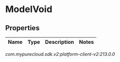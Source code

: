 # ModelVoid


## Properties

| Name | Type | Description | Notes |
| ------------ | ------------- | ------------- | ------------- |




_com.mypurecloud.sdk.v2:platform-client-v2:213.0.0_
